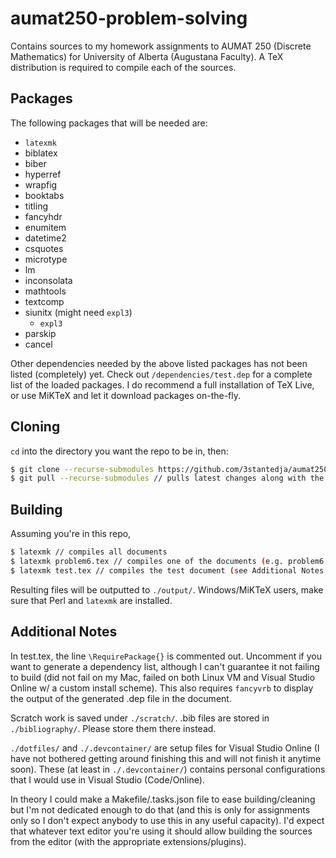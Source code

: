 # aumat250-problem-solving
Contains sources to my homework assignments to AUMAT 250 (Discrete Mathematics) for University of Alberta (Augustana Faculty). A TeX distribution is required to compile each of the sources.

## Packages
The following packages that will be needed are:
- `latexmk`
- biblatex
- biber
- hyperref
- wrapfig
- booktabs
- titling
- fancyhdr
- enumitem
- datetime2
- csquotes
- microtype
- lm
- inconsolata
- mathtools
- textcomp
- siunitx (might need `expl3`)
  - `expl3`
- parskip
- cancel

Other dependencies needed by the above listed packages has not been listed (completely) yet. Check out `/dependencies/test.dep` for a complete list of the loaded packages. I do recommend a full installation of TeX Live, or use MiKTeX and let it download packages on-the-fly. 

## Cloning
`cd` into the directory you want the repo to be in, then:
```bash
$ git clone --recurse-submodules https://github.com/3stantedja/aumat250-problem-proving.git
$ git pull --recurse-submodules // pulls latest changes along with the submodule
```

## Building
Assuming you're in this repo,
```bash
$ latexmk // compiles all documents
$ latexmk problem6.tex // compiles one of the documents (e.g. problem6.tex)
$ latexmk test.tex // compiles the test document (see Additional Notes.)
```
Resulting files will be outputted to `./output/`. Windows/MiKTeX users, make sure that Perl and `latexmk` are installed.

## Additional Notes
In test.tex, the line `\RequirePackage{}` is commented out. Uncomment if you want to generate a dependency list, although I can't guarantee it not failing to build (did not fail on my Mac, failed on both Linux VM and Visual Studio Online w/ a custom install scheme). This also requires `fancyvrb` to display the output of the generated .dep file in the document.

Scratch work is saved under `./scratch/`. .bib files are stored in `./bibliography/`. Please store them there instead.

`./dotfiles/` and `./.devcontainer/` are setup files for Visual Studio Online (I have not bothered getting around finishing this and will not finish it anytime soon). These (at least in `./.devcontainer/`) contains personal configurations that I would use in Visual Studio (Code/Online).

In theory I could make a Makefile/.tasks.json file to ease building/cleaning but I'm not dedicated enough to do that (and this is only for assignments only so I don't expect anybody to use this in any useful capacity). I'd expect that whatever text editor you're using it should allow building the sources from the editor (with the appropriate extensions/plugins). 
